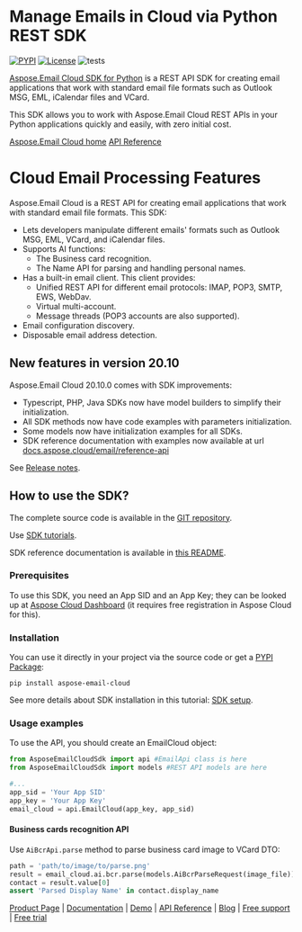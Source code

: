 # Manage Emails in Cloud via Python REST SDK
[![PYPI](https://img.shields.io/pypi/v/aspose-email-cloud)](https://pypi.org/project/aspose-email-cloud/) [![License](https://img.shields.io/github/license/aspose-email-cloud/aspose-email-cloud-python)](https://pypi.org/project/aspose-email-cloud/) ![tests](https://github.com/aspose-email-cloud/aspose-email-cloud-python/workflows/tests/badge.svg)

[Aspose.Email Cloud SDK for Python](https://products.aspose.cloud/email/python) is a REST API SDK for creating email applications that work with standard email file formats such as Outlook MSG, EML, iCalendar files and VCard.

This SDK allows you to work with Aspose.Email Cloud REST APIs in your Python applications quickly and easily, with zero initial cost.

[Aspose.Email Cloud home](https://products.aspose.cloud/email/family)
[API Reference](https://apireference.aspose.cloud/email/)

# Cloud Email Processing Features
Aspose.Email Cloud is a REST API for creating email applications that work with standard email file formats. This SDK:
- Lets developers manipulate different emails' formats such as Outlook MSG, EML, VCard, and iCalendar files.
- Supports AI functions:
    - The Business card recognition.
    - The Name API for parsing and handling personal names.
- Has a built-in email client. This client provides:
    - Unified REST API for different email protocols: IMAP, POP3, SMTP, EWS, WebDav.
    - Virtual multi-account.
    - Message threads (POP3 accounts are also supported).
- Email configuration discovery.
- Disposable email address detection.

## New features in version 20.10

Aspose.Email Cloud 20.10.0 comes with SDK improvements:

- Typescript, PHP, Java SDKs now have model builders to simplify their initialization.
- All SDK methods now have code examples with parameters initialization.
- Some models now have initialization examples for all SDKs.
- SDK reference documentation with examples now available at url [docs.aspose.cloud/email/reference-api](https://docs.aspose.cloud/email/reference-api/) 

See [Release notes](https://docs.aspose.cloud/email/aspose-email-cloud-20-10-release-notes/).

## How to use the SDK?
The complete source code is available in the [GIT repository](https://github.com/aspose-email-cloud/aspose-email-cloud-python/tree/master/sdk/AsposeEmailCloudSdk).

Use [SDK tutorials](https://docs.aspose.cloud/email/sdk-tutorials/).

SDK reference documentation is available in [this README](https://github.com/aspose-email-cloud/aspose-email-cloud-python/blob/master/sdk/docs/README.md).

### Prerequisites

To use this SDK, you need an App SID and an App Key; they can be looked up at [Aspose Cloud Dashboard](https://dashboard.aspose.cloud/#/apps) (it requires free registration in Aspose Cloud for this).

### Installation

You can use it directly in your project via the source code or get a [PYPI Package](https://pypi.org/project/aspose-email-cloud/):

    pip install aspose-email-cloud

See more details about SDK installation in this tutorial: [SDK setup](https://docs.aspose.cloud/email/sdk-setup/).

### Usage examples

To use the API, you should create an EmailCloud object:
```python
from AsposeEmailCloudSdk import api #EmailApi class is here
from AsposeEmailCloudSdk import models #REST API models are here

#...
app_sid = 'Your App SID'
app_key = 'Your App Key'
email_cloud = api.EmailCloud(app_key, app_sid)
```

#### Business cards recognition API
Use `AiBcrApi.parse` method to parse business card image to VCard DTO:
```python
path = 'path/to/image/to/parse.png'
result = email_cloud.ai.bcr.parse(models.AiBcrParseRequest(image_file))
contact = result.value[0]
assert 'Parsed Display Name' in contact.display_name
```

[Product Page](https://products.aspose.cloud/email/python) | [Documentation](https://docs.aspose.cloud/email/) | [Demo](https://products.aspose.app/email/family) | [API Reference](https://apireference.aspose.cloud/email/) | [Blog](https://blog.aspose.cloud/category/email/) | [Free support](https://forum.aspose.cloud/c/email) | [Free trial](https://dashboard.aspose.cloud/#/apps)
